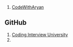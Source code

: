 1. [CodeWithAryan](https://codewitharyan.com/system-design)




## GitHub
1. [Coding Interview University](https://github.com/jwasham/coding-interview-university?fbclid=IwY2xjawJ7IaNleHRuA2FlbQIxMABicmlkETFjTllkbmNoOFduMzF3cXNXAR5ySzWbNf3JcZQqD0748grj6Cen4OWs2-o9DDrXzkOGFD-K7r23Tm_wIlXKcQ_aem_83yT-UWgWuJ4Us8jkxkzLA)
2. 